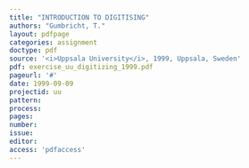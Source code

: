 ```yaml
---
title: "INTRODUCTION TO DIGITISING"
authors: "Gumbricht, T."
layout: pdfpage
categories: assignment
doctype: pdf
source: '<i>Uppsala University</i>, 1999, Uppsala, Sweden'
pdf: exercise_uu_digitizing_1999.pdf
pageurl: '#'
date: 1999-09-09
projectid: uu
pattern:
process:
pages:
number:
issue:
editor:
access: 'pdfaccess'
---
```

